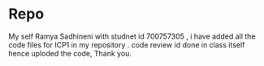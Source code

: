 # Repo

My self Ramya Sadhineni with studnet id 700757305 , i have added all the code files for ICP1 in my repository . code review id done in class itself hence uploded the code, Thank you.
